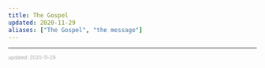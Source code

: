 ```yaml
---
title: The Gospel
updated: 2020-11-29
aliases: ["The Gospel", "the message"]
---
```


---

<sup><sub><font color="#a6a6a6">updated: 2020-11-29</font></sub></sup>
